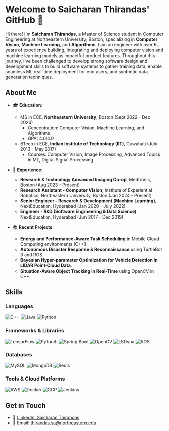 

# Welcome to Saicharan Thirandas' GitHub 👋

Hi there! I'm **Saicharan Thirandas**, a Master of Science student in Computer Engineering at Northeastern University, Boston, specializing in **Computer Vision**, **Machine Learning**, and **Algorithms**. I am an engineer with over 6+ years of experience building, integrating and deploying computer vision and machine learning models as impactful product features. Throughout this journey, I’ve been challenged to develop strong software design and development skills to build software systems to gather training data, enable seamless ML real-time deployment for end users, and synthetic data generation techniques.


## About Me

- 🎓 **Education**: 
  - MS in ECE, **Northeastern University**, Boston (Sept 2022 - Dec 2024)
    - Concentration: Computer Vision, Machine Learning, and Algorithms
    - GPA: 4.0/4.0
  - BTech in ECE, **Indian Institute of Technology (IIT)**, Guwahati (July 2013 - May 2017)
    - Courses: Computer Vision, Image Processing, Advanced Topics in ML, Digital Signal Processing

- 💼 **Experience**:
  - **Research & Technology Advanced Imaging Co-op**, Medtronic, Boston (Aug 2023 - Present)
  - **Research Assistant - Computer Vision**, Institute of Experiential Robotics, Northeastern University, Boston (Jan 2024 - Present)
  - **Senior Engineer - Research & Development (Machine Learning)**, NextEducation, Hyderabad (Jan 2020 - July 2022)
  - **Engineer - R&D (Software Engineering & Data Science)**, NextEducation, Hyderabad (Jun 2017 - Dec 2019)

- 📚 **Recent Projects**:
  - **Energy and Performance-Aware Task Scheduling** in Mobile Cloud Computing environments (C++).
  - **Autonomous Disaster Response & Reconnaissance** using TurtleBot 3 and ROS.
  - **Bayesian Hyper-parameter Optimization for Vehicle Detection in LIDAR Point-Cloud Data**.
  - **Situation-Aware Object Tracking in Real-Time** using OpenCV in C++.

## Skills

### Languages
![C++](https://img.shields.io/badge/c%2B%2B-black?style=for-the-badge&logo=cplusplus) ![Java](https://img.shields.io/badge/Java-ED8B00?style=for-the-badge&logo=java&logoColor=white) ![Python](https://img.shields.io/badge/Python-3776AB?style=for-the-badge&logo=python&logoColor=white)

### Frameworks & Libraries
![TensorFlow](https://img.shields.io/badge/TensorFlow-FF6F00?style=for-the-badge&logo=tensorflow&logoColor=white) ![PyTorch](https://img.shields.io/badge/PyTorch-EE4C2C?style=for-the-badge&logo=pytorch&logoColor=white) ![Spring Boot](https://img.shields.io/badge/Spring%20Boot-6DB33F?style=for-the-badge&logo=spring-boot&logoColor=white) ![OpenCV](https://img.shields.io/badge/OpenCV-5C3EE8?style=for-the-badge&logo=opencv&logoColor=white) ![LSDyna](https://img.shields.io/badge/LSDyna-009639?style=for-the-badge&logo=dyna&logoColor=white) ![ROS](https://img.shields.io/badge/ROS-22314E?style=for-the-badge&logo=ros&logoColor=white)

### Databases
![MySQL](https://img.shields.io/badge/MySQL-4479A1?style=for-the-badge&logo=mysql&logoColor=white) ![MongoDB](https://img.shields.io/badge/MongoDB-4EA94B?style=for-the-badge&logo=mongodb&logoColor=white) ![Redis](https://img.shields.io/badge/Redis-DC382D?style=for-the-badge&logo=redis&logoColor=white)

### Tools & Cloud Platforms
![AWS](https://img.shields.io/badge/AWS-232F3E?style=for-the-badge&logo=amazon-aws&logoColor=white) ![Docker](https://img.shields.io/badge/Docker-2496ED?style=for-the-badge&logo=docker&logoColor=white) ![GCP](https://img.shields.io/badge/GCP-4285F4?style=for-the-badge&logo=google-cloud&logoColor=white) ![Jenkins](https://img.shields.io/badge/Jenkins-D24939?style=for-the-badge&logo=jenkins&logoColor=white)

## Get in Touch

- 💼 [LinkedIn: Saicharan Thirandas](https://www.linkedin.com/in/saicharanthirandas)
- 📧 Email: thirandas.sa@northeastern.edu

